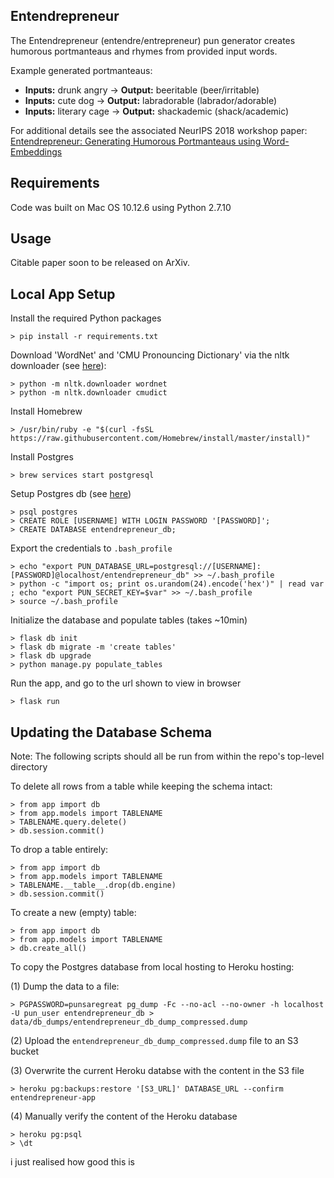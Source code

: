 ## Entendrepreneur

The Entendrepreneur (entendre/entrepreneur) pun generator creates humorous portmanteaus and rhymes from provided input words.

Example generated portmanteaus:

* **Inputs:** drunk angry → **Output:** beeritable (beer/irritable)
* **Inputs:** cute dog → **Output:** labradorable (labrador/adorable)
* **Inputs:** literary cage → **Output:** shackademic (shack/academic)

For additional details see the associated NeurIPS 2018 workshop paper: [Entendrepreneur: Generating Humorous Portmanteaus using Word-Embeddings](https://nips2018creativity.github.io/doc/entendrepreneur.pdf)

## Requirements

Code was built on Mac OS 10.12.6 using Python 2.7.10

## Usage

Citable paper soon to be released on ArXiv.

## Local App Setup

Install the required Python packages
```
> pip install -r requirements.txt
```

Download 'WordNet' and 'CMU Pronouncing Dictionary' via the nltk downloader (see [here](http://www.nltk.org/data.html)):
```
> python -m nltk.downloader wordnet
> python -m nltk.downloader cmudict
```

Install Homebrew
```
> /usr/bin/ruby -e "$(curl -fsSL https://raw.githubusercontent.com/Homebrew/install/master/install)"
```

Install Postgres
```
> brew services start postgresql
```

Setup Postgres db (see [here](https://www.codementor.io/engineerapart/getting-started-with-postgresql-on-mac-osx-are8jcopb))
```
> psql postgres
> CREATE ROLE [USERNAME] WITH LOGIN PASSWORD '[PASSWORD]';
> CREATE DATABASE entendrepreneur_db;
```

Export the credentials to `.bash_profile`
```
> echo "export PUN_DATABASE_URL=postgresql://[USERNAME]:[PASSWORD]@localhost/entendrepreneur_db" >> ~/.bash_profile
> python -c "import os; print os.urandom(24).encode('hex')" | read var ; echo "export PUN_SECRET_KEY=$var" >> ~/.bash_profile
> source ~/.bash_profile
```

Initialize the database and populate tables (takes ~10min)
```
> flask db init
> flask db migrate -m 'create tables'
> flask db upgrade
> python manage.py populate_tables
```

Run the app, and go to the url shown to view in browser
```
> flask run
```

## Updating the Database Schema

Note: The following scripts should all be run from within the repo's top-level directory

To delete all rows from a table while keeping the schema intact:
```
> from app import db
> from app.models import TABLENAME
> TABLENAME.query.delete()
> db.session.commit()
```

To drop a table entirely:
```
> from app import db
> from app.models import TABLENAME
> TABLENAME.__table__.drop(db.engine)
> db.session.commit()
```

To create a new (empty) table:
```
> from app import db
> from app.models import TABLENAME
> db.create_all()
```

To copy the Postgres database from local hosting to Heroku hosting:

(1) Dump the data to a file:
```
> PGPASSWORD=punsaregreat pg_dump -Fc --no-acl --no-owner -h localhost -U pun_user entendrepreneur_db > data/db_dumps/entendrepreneur_db_dump_compressed.dump
```
(2) Upload the `entendrepreneur_db_dump_compressed.dump` file to an S3 bucket

(3) Overwrite the current Heroku databse with the content in the S3 file
```
> heroku pg:backups:restore '[S3_URL]' DATABASE_URL --confirm entendrepreneur-app
```
(4) Manually verify the content of the Heroku database
```
> heroku pg:psql
> \dt
```



i just realised how good this is
